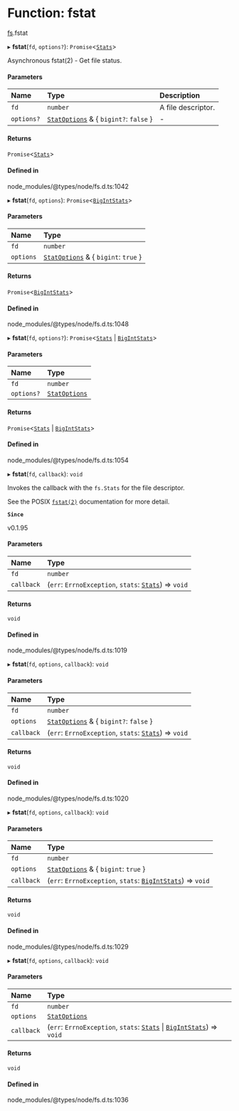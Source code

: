 # Function: fstat

[fs](../modules/fs.md).fstat

▸ **fstat**(`fd`, `options?`): `Promise`<[`Stats`](../classes/fs.Stats.md)\>

Asynchronous fstat(2) - Get file status.

#### Parameters

| Name | Type | Description |
| :------ | :------ | :------ |
| `fd` | `number` | A file descriptor. |
| `options?` | [`StatOptions`](../interfaces/fs.StatOptions.md) & { `bigint?`: ``false``  } | - |

#### Returns

`Promise`<[`Stats`](../classes/fs.Stats.md)\>

#### Defined in

node_modules/@types/node/fs.d.ts:1042

▸ **fstat**(`fd`, `options`): `Promise`<[`BigIntStats`](../interfaces/fs.BigIntStats.md)\>

#### Parameters

| Name | Type |
| :------ | :------ |
| `fd` | `number` |
| `options` | [`StatOptions`](../interfaces/fs.StatOptions.md) & { `bigint`: ``true``  } |

#### Returns

`Promise`<[`BigIntStats`](../interfaces/fs.BigIntStats.md)\>

#### Defined in

node_modules/@types/node/fs.d.ts:1048

▸ **fstat**(`fd`, `options?`): `Promise`<[`Stats`](../classes/fs.Stats.md) \| [`BigIntStats`](../interfaces/fs.BigIntStats.md)\>

#### Parameters

| Name | Type |
| :------ | :------ |
| `fd` | `number` |
| `options?` | [`StatOptions`](../interfaces/fs.StatOptions.md) |

#### Returns

`Promise`<[`Stats`](../classes/fs.Stats.md) \| [`BigIntStats`](../interfaces/fs.BigIntStats.md)\>

#### Defined in

node_modules/@types/node/fs.d.ts:1054

▸ **fstat**(`fd`, `callback`): `void`

Invokes the callback with the `fs.Stats` for the file descriptor.

See the POSIX [`fstat(2)`](http://man7.org/linux/man-pages/man2/fstat.2.html) documentation for more detail.

**`Since`**

v0.1.95

#### Parameters

| Name | Type |
| :------ | :------ |
| `fd` | `number` |
| `callback` | (`err`: `ErrnoException`, `stats`: [`Stats`](../classes/fs.Stats.md)) => `void` |

#### Returns

`void`

#### Defined in

node_modules/@types/node/fs.d.ts:1019

▸ **fstat**(`fd`, `options`, `callback`): `void`

#### Parameters

| Name | Type |
| :------ | :------ |
| `fd` | `number` |
| `options` | [`StatOptions`](../interfaces/fs.StatOptions.md) & { `bigint?`: ``false``  } |
| `callback` | (`err`: `ErrnoException`, `stats`: [`Stats`](../classes/fs.Stats.md)) => `void` |

#### Returns

`void`

#### Defined in

node_modules/@types/node/fs.d.ts:1020

▸ **fstat**(`fd`, `options`, `callback`): `void`

#### Parameters

| Name | Type |
| :------ | :------ |
| `fd` | `number` |
| `options` | [`StatOptions`](../interfaces/fs.StatOptions.md) & { `bigint`: ``true``  } |
| `callback` | (`err`: `ErrnoException`, `stats`: [`BigIntStats`](../interfaces/fs.BigIntStats.md)) => `void` |

#### Returns

`void`

#### Defined in

node_modules/@types/node/fs.d.ts:1029

▸ **fstat**(`fd`, `options`, `callback`): `void`

#### Parameters

| Name | Type |
| :------ | :------ |
| `fd` | `number` |
| `options` | [`StatOptions`](../interfaces/fs.StatOptions.md) |
| `callback` | (`err`: `ErrnoException`, `stats`: [`Stats`](../classes/fs.Stats.md) \| [`BigIntStats`](../interfaces/fs.BigIntStats.md)) => `void` |

#### Returns

`void`

#### Defined in

node_modules/@types/node/fs.d.ts:1036

